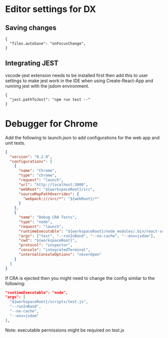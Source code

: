 # Editor settings for DX

## Saving changes

```
{
  "files.autoSave": "onFocusChange",
}
```

## Integrating JEST

vscode-jest extension needs to be installed first then add this to user settings to make jest work in the IDE when using Create-React-App and running jest with the jsdom environment.

```
{
  "jest.pathToJest": "npm run test --"
}
```

# Debugger for Chrome

Add the following to launch.json to add configurations for the web app and unit tests.

```json
{
  "version": "0.2.0",
  "configurations": [
    {
      "name": "Chrome",
      "type": "chrome",
      "request": "launch",
      "url": "http://localhost:3000",
      "webRoot": "${workspaceRoot}/src",
      "sourceMapPathOverrides": {
        "webpack:///src/*": "${webRoot}/*"
      }
    },
    {
      "name": "Debug CRA Tests",
      "type": "node",
      "request": "launch",
      "runtimeExecutable": "${workspaceRoot}/node_modules/.bin/react-scripts",
      "args": ["test", "--runInBand", "--no-cache", "--env=jsdom"],
      "cwd": "${workspaceRoot}",
      "protocol": "inspector",
      "console": "integratedTerminal",
      "internalConsoleOptions": "neverOpen"
    }
  ]
}
```

If CRA is ejected then you might need to change the config similar to the following:

```json
"runtimeExecutable": "node",
"args": [
  "${workspaceRoot}/scripts/test.js",
  "--runInBand",
  "--no-cache",
  "--env=jsdom"
],
```

Note: executable permissions might be required on test.js
